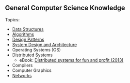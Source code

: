 ## General Computer Science Knowledge
Topics:
* [Data Structures](data-structures.md)
* [Algorithms](algorithms.md)
* [Design Patterns](design-patterns.md)
* [System Design and Architecture](system-design-architecture.md)
* Operating Systems (OS)
* Distributed Systems
  * eBook: [Distributed systems for fun and profit (2013)](http://book.mixu.net/distsys/)
* Compilers
* Computer Graphics
* [Networks](./networks.md)